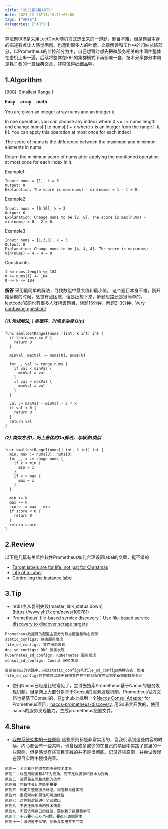 ```yaml
---
title: "2021第2篇ARTS"
date: 2021-12-26T11:15:11+08:00
tags: ["ARTS"]
categories: ["ARTS"]
---
```


算法题908是采用LeetCode随机方式选出来的一道题，题目不难，但是题目本身的描述有点让人感觉困惑，也遭到很多人的吐槽。文章解读和工作中的归纳总结部分，以Prometheus的监控部分为主，自己想暂时想先把微服务相关的中间件整体在虚机上串一遍，后续将整体在k8s的集群模式下再部署一套，技术分享部分本周是耗子叔的一篇经典文章，非常值得细细品味。

## 1.Algorithm
[908]&nbsp;&nbsp;[Smallest Range I](https://leetcode.com/problems/smallest-range-i/)

**Easy** &nbsp;&nbsp; **array** &nbsp;&nbsp; **math**

You are given an integer array nums and an integer k.

In one operation, you can choose any index i where 0 <= i < nums.length and change nums[i] to nums[i] + x where x is an integer from the range [-k, k]. You can apply this operation at most once for each index i.

The score of nums is the difference between the maximum and minimum elements in nums.

Return the minimum score of nums after applying the mentioned operation at most once for each index in it.

Example1:
```
Input: nums = [1], k = 0
Output: 0
Explanation: The score is max(nums) - min(nums) = 1 - 1 = 0.
```

Example2:

```
Input: nums = [0,10], k = 2
Output: 6
Explanation: Change nums to be [2, 8]. The score is max(nums) - min(nums) = 8 - 2 = 6.
```

Example3:

```
Input: nums = [1,3,6], k = 3
Output: 0
Explanation: Change nums to be [4, 4, 4]. The score is max(nums) - min(nums) = 4 - 4 = 0.
```

Constraints:
```
1 <= nums.length <= 104
0 <= nums[i] <= 104
0 <= k <= 104
```

**解答**
采用最简单的解法，寻找数组中最大值和最小值。
这个题目本身不难，刚开始读题的时候，感觉有点困惑，但是细想下来，解题思路还是挺简单的。leetcode官网也有很多人吐槽该题目，读题15分钟，解题2-3分钟。[Very confusing question!](https://leetcode.com/problems/smallest-range-i/discuss/178344/Very-confusing-question!)
##### (1).常规解法, 1 层循环，时间复杂度 O(n)

```
func smallestRangeI(nums []int, k int) int {
  if len(nums) == 0 {
    return 0
  }

  minVal, maxVal := nums[0], nums[0]

  for _, val := range nums {
    if val < minVal {
      minVal = val
    }
    if val > maxVal {
      maxVal = val
    }
  }

  val := maxVal - minVal - 2 * k
  if val < 0 {
    return 0
  }
  return val
}
```

##### (2).类似方法1，网上最优的Go解法，与解法1类似

```
func smallestRangeI(nums[] int, k int) int {
  min, max := nums[0], nums[0]
  for _, x := range nums {
    if x < min {
      min = x
    }
    if x > max {
      max = x
    }
  }

  min += k
  max -= k
  score := max - min
  if score < 0 {
    return 0
  }
  return score
}
```

## 2.Review
以下是几篇有关监控软件Prometheus如何合理设置label的文章，挺不错的
* [Target labels are for life, not just for Christmas](https://www.robustperception.io/target-labels-are-for-life-not-just-for-christmas)
* [Life of a Label](https://www.robustperception.io/life-of-a-label)
* [Controlling the instance label](https://www.robustperception.io/controlling-the-instance-label)

## 3.Tip
* redis主从复制失败(master_link_status:down)(https://www.yht7.com/news/109781)
* Prometheus' file-based service discovery：[Use file-based service discovery to discover scrape targets](https://prometheus.io/docs/guides/file-sd/)
```
Prometheus数据源的配置主要分为静态配置和动态发现
static_configs: 静态服务发现
file_sd_configs: 文件服务发现
dns_sd_configs: DNS 服务发现
kubernetes_sd_configs: Kubernetes 服务发现
consul_sd_configs: Consul 服务发现

目前在自己的实践中，用过static_configs和file_sd_configs两种方式，而用file_sd_configs的方式可以基于扫描文件夹下的匹配文件动态更新抓取数据节点
```
* 使用Nacos已经是比较常见了，尝试去搜索Prometheus基于Nacos的服务发现机制，但是网上大部分是基于Consul的服务发现机制，Prometheus官方文档也是基于Consul的，在github上找到一个[Nacos Consul Adapter](nacos-consul-adapter) for Prometheus项目，[nacos-prometheus-discovery](https://github.com/xmx0632/nacos-prometheus-discovery), 用Go语言开发的，使用nacos的服务发现能力，生成prometheus配置文件。

## 4.Share
* [我做系统架构的一些原则](https://coolshell.cn/articles/21672.html)
这些原则都是非常实用的，当我们读到这些内容的时候，内心都会有一些共鸣，也曾经或多或少的在自己的项目中实践了这里的一些原则，但是感觉有些项目实践的并不是很彻底。记录这些原则，并尝试慢慢在项目实践中慢慢完善。
```
原则一：关注真正的收益而不是技术本身
原则二：以应用服务和API为视角，而不是以资源和技术为视角
原则三：选择最主流和成熟的技术
原则四：完备性会比性能更重要
原则五：制定并遵循服从标准、规范和最佳实践
原则六：重视架构扩展性和可运维性
原则七：对控制逻辑进行全部收口
原则八：不要迁就系统的技术债务
原则九：不要依赖自己的经验，要依赖于数据和学习
原则十：千万要小心X-Y问题，要追问原始需求
原则十一：激进胜于保守，创新与实用并不冲突
```